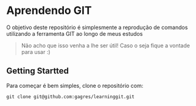 # Aprendendo GIT

O objetivo deste repositório é simplesmente a reprodução de comandos utilizando a ferramenta GIT ao longo de meus estudos

> Não acho que isso venha a lhe ser útil!
> Caso o seja fique a vontade para usar :)

## Getting Startted
Para começar é bem simples, clone o repositório com:
```
git clone git@github.com:gagres/learninggit.git
```
